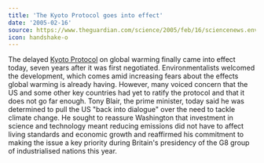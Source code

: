 ```yaml
---
title: 'The Kyoto Protocol goes into effect'
date: '2005-02-16'
source: https://www.theguardian.com/science/2005/feb/16/sciencenews.environment
icon: handshake-o
---
```


The delayed [Kyoto Protocol](https://unfccc.int/kyoto_protocol#:~:text=The%20Kyoto%20Protocol%20was%20adopted,force%20on%2016%20February%202005.) on global warming finally came into effect today, seven years after it was first negotiated.
Environmentalists welcomed the development, which comes amid increasing fears about the effects global warming is already having. However, many voiced concern that the US and some other key countries had yet to ratify the protocol and that it does not go far enough.
Tony Blair, the prime minister, today said he was determined to pull the US "back into dialogue" over the need to tackle climate change.
He sought to reassure Washington that investment in science and technology meant reducing emissions did not have to affect living standards and economic growth and reaffirmed his commitment to making the issue a key priority during Britain's presidency of the G8 group of industrialised nations this year.
